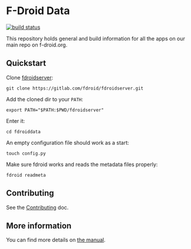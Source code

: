 # F-Droid Data

[![build status](https://gitlab.com/ci/projects/5274/status.png?ref=master)](https://gitlab.com/ci/projects/5274?ref=master)

This repository holds general and build information for all the apps on our
main repo on f-droid.org.

## Quickstart

Clone [fdroidserver](https://gitlab.com/fdroid/fdroidserver):

	git clone https://gitlab.com/fdroid/fdroidserver.git

Add the cloned dir to your `PATH`:

	export PATH="$PATH:$PWD/fdroidserver"

Enter it:

	cd fdroiddata

An empty configuration file should work as a start:

	touch config.py

Make sure fdroid works and reads the metadata files properly:

	fdroid readmeta

## Contributing

See the [Contributing](CONTRIBUTING.md) doc.

## More information

You can find more details on [the manual](https://f-droid.org/manual/).
